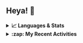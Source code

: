 ## Heya! 👋

<details>
  <summary><strong>📈 Languages & Stats</strong></summary>
  <img src="https://github-readme-stats.vercel.app/api?username=bunningss&show_icons=true&theme=dark&hide_border=true"
       alt="Tayef's GitHub stats" />
  <img src="https://github-readme-stats.vercel.app/api/top-langs/?username=bunningss&show_icons=true&theme=dark&hide_border=true&layout=compact&langs_count=5"
       alt="Tayef's Top GitHub Languages" />
</details>

<details>
<summary><strong> :zap: My Recent Activities </strong></summary>

<!-- ACTIVITY-LIST:START -->
- [bunningss pushed to master in bunningss/microfinance](https://github.com/bunningss/microfinance/compare/6fccaf1357...79c71da8d3)
- [bunningss pushed to master in bunningss/microfinance](https://github.com/bunningss/microfinance/compare/986a9e5768...6fccaf1357)
- [bunningss pushed to master in bunningss/microfinance](https://github.com/bunningss/microfinance/compare/f697d82600...986a9e5768)
- [bunningss created a branch master in bunningss/starter-code](https://github.com/bunningss/starter-code/compare/master)
- [bunningss created a repository bunningss/starter-code](https://github.com/bunningss/starter-code//)
<!-- ACTIVITY-LIST:END -->

</details>
